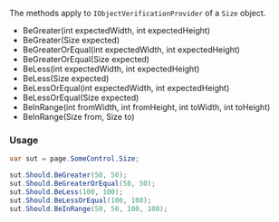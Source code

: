 The methods apply to `IObjectVerificationProvider` of a `Size` object.

<ul class="member-list">
    <li class="member">
        BeGreater<wbr>(<span class="keyword">int</span> expectedWidth, <span class="keyword">int</span> expectedHeight)
    </li>
    <li class="member">
        BeGreater<wbr>(<span class="type">Size</span> expected)
    </li>
    <li class="member">
        BeGreaterOrEqual<wbr>(<span class="keyword">int</span> expectedWidth, <span class="keyword">int</span> expectedHeight)
    </li>
    <li class="member">
        BeGreaterOrEqual<wbr>(<span class="type">Size</span> expected)
    </li>
    <li class="member">
        BeLess<wbr>(<span class="keyword">int</span> expectedWidth, <span class="keyword">int</span> expectedHeight)
    </li>
    <li class="member">
        BeLess<wbr>(<span class="type">Size</span> expected)
    </li>
    <li class="member">
        BeLessOrEqual<wbr>(<span class="keyword">int</span> expectedWidth, <span class="keyword">int</span> expectedHeight)
    </li>
    <li class="member">
        BeLessOrEqual<wbr>(<span class="type">Size</span> expected)
    </li>
    <li class="member">
        BeInRange<wbr>(<span class="keyword">int</span> fromWidth, <span class="keyword">int</span> fromHeight, <span class="keyword">int</span> toWidth, <span class="keyword">int</span> toHeight)
    </li>
    <li class="member">
        BeInRange<wbr>(<span class="type">Size</span> from, <span class="type">Size</span> to)
    </li>
</ul>

### Usage

```cs
var sut = page.SomeControl.Size;

sut.Should.BeGreater(50, 50);
sut.Should.BeGreaterOrEqual(50, 50);
sut.Should.BeLess(100, 100);
sut.Should.BeLessOrEqual(100, 100);
sut.Should.BeInRange(50, 50, 100, 100);
```